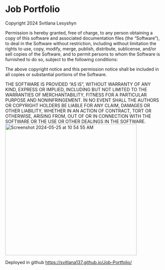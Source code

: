 # Job Portfolio
Copyright 2024 Svitlana Lesyshyn

Permission is hereby granted, free of charge, to any person obtaining a copy of this software and associated documentation files (the “Software”), to deal in the Software without restriction, including without limitation the rights to use, copy, modify, merge, publish, distribute, sublicense, and/or sell copies of the Software, and to permit persons to whom the Software is furnished to do so, subject to the following conditions:

The above copyright notice and this permission notice shall be included in all copies or substantial portions of the Software.

THE SOFTWARE IS PROVIDED “AS IS”, WITHOUT WARRANTY OF ANY KIND, EXPRESS OR IMPLIED, INCLUDING BUT NOT LIMITED TO THE WARRANTIES OF MERCHANTABILITY, FITNESS FOR A PARTICULAR PURPOSE AND NONINFRINGEMENT. IN NO EVENT SHALL THE AUTHORS OR COPYRIGHT HOLDERS BE LIABLE FOR ANY CLAIM, DAMAGES OR OTHER LIABILITY, WHETHER IN AN ACTION OF CONTRACT, TORT OR OTHERWISE, ARISING FROM, OUT OF OR IN CONNECTION WITH THE SOFTWARE OR THE USE OR OTHER DEALINGS IN THE SOFTWARE.
<img width="419" alt="Screenshot 2024-05-25 at 10 54 55 AM" src="https://github.com/Svitlana137/Job-Portfolio/assets/167694891/8ad9494a-4e3f-4bc0-8d86-262014c3dddf">

Deployed in github  https://svitlana137.github.io/Job-Portfolio/
